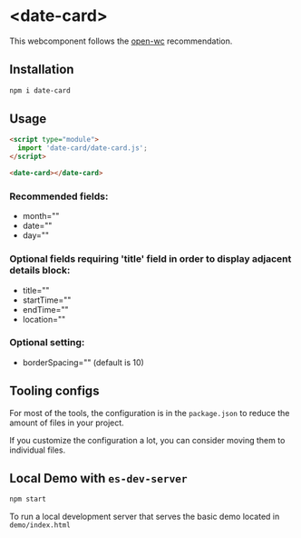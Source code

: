 # \<date-card>

This webcomponent follows the [open-wc](https://github.com/open-wc/open-wc) recommendation.

## Installation
```bash
npm i date-card
```

## Usage
```html
<script type="module">
  import 'date-card/date-card.js';
</script>

<date-card></date-card>
```
### Recommended fields: 
 - month="" 
 - date="" 
 - day=""

### Optional fields requiring 'title' field in order to display adjacent details block: 
 - title="" 
 - startTime="" 
 - endTime="" 
 - location=""

### Optional setting: 
 - borderSpacing="" (default is 10)



## Tooling configs

For most of the tools, the configuration is in the `package.json` to reduce the amount of files in your project.

If you customize the configuration a lot, you can consider moving them to individual files.

## Local Demo with `es-dev-server`
```bash
npm start
```
To run a local development server that serves the basic demo located in `demo/index.html`

